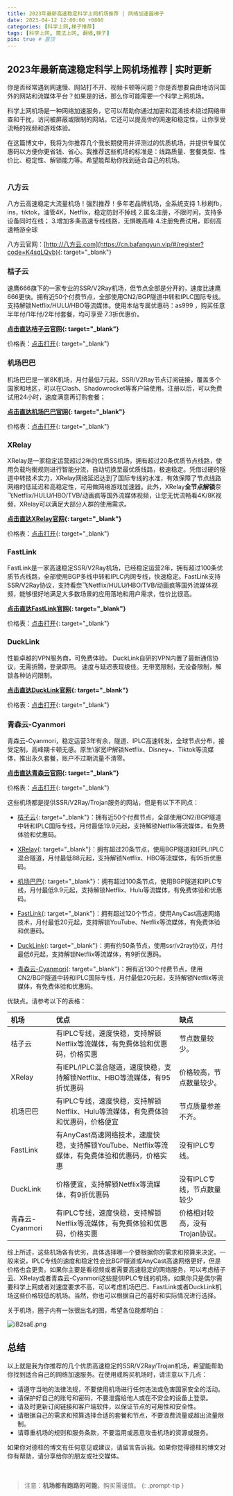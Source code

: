 ```yaml
---
title: 2023年最新高速稳定科学上网机场推荐 | 网络加速器梯子
date: 2023-04-12 12:00:00 +0800
categories: [科学上网,梯子推荐]
tags: [科学上网, 魔法上网, 翻墙,梯子]
pin: true # 置顶
---
```

## 2023年最新高速稳定科学上网机场推荐 | 实时更新

你是否经常遇到网速慢、网站打不开、视频卡顿等问题？你是否想要自由地访问国外的网站和流媒体平台？如果是的话，那么你可能需要一个科学上网机场。

科学上网机场是一种网络加速服务，它可以帮助你通过加密和混淆技术绕过网络审查和干扰，访问被屏蔽或限制的网站。它还可以提高你的网速和稳定性，让你享受流畅的视频和游戏体验。

在这篇博文中，我将为你推荐几个我长期使用并评测过的优质机场，并提供专属优惠码以方便你更省钱、省心。我推荐这些机场的标准是：线路质量、套餐类型、性价比、稳定性、解锁能力等。希望能帮助你找到适合自己的机场。
<br/>
<br/>

### 八方云
八方云高速稳定大流量机场！强烈推荐！多年老品牌机场，全系统支持
 1.秒刷fb，ins，tiktok，油管4K，Netflix，稳定防封不掉线️
 2.匿名注册，不限时间，支持多设备同时在线；
 3.增加多条高速专线线路，无惧晚高峰
 4.注册免费试用，即刻高速畅游全球
 
八方云官网：[http://八方云.com](https://cn.bafangyun.vip/#/register?code=K4sqLQvb){: target="_blank"}

### 桔子云

速鹰666旗下的一家专业的SSR/V2Ray机场，但节点全部是分开的，速度比速鹰666更快。拥有近50个付费节点，全部使用CN2/BGP隧道中转和IPLC国际专线。支持解锁Netflix/HULU/HBO等流媒体。使用本站专属优惠码：as999 ，购买任意半年付/1年付/2年付套餐，均可享受 7.3折优惠价。

**[点击直达桔子云官网](https://juzi28.com/auth/register?code=jQab){: target="_blank"}**

价格表：[点击打开](https://i.328888.xyz/2023/04/12/iBjOSz.jpeg){: target="_blank"}

### 机场巴巴

机场巴巴是一家8K机场，月付最低7元起，SSR/V2Ray节点订阅链接，覆盖多个国家和地区，可以在Clash、Shadowrocket等客户端使用。注册以后，可以免费试用24小时，速度满意再订购套餐；

**[点击直达机场巴巴官网](https://www.ckcloud.cc/#/register?code=DS5DLTxi){: target="_blank"}**

价格表：[点击打开](https://i.328888.xyz/2023/04/12/iBjjVw.jpeg){: target="_blank"}

### XRelay

XRelay是一家稳定运营超过2年的优质SS机场，拥有超过20条优质节点线路，使用负载均衡规则进行智能分流，自动切换至最优质线路，极速稳定。凭借过硬的隧道中转技术实力，XRelay网络延迟达到了国际专线的水准，有效保障了节点线路网络的低延迟和高稳定性，可用做网络游戏加速器。此外，XRelay**全节点解锁**奈飞Netflix/HULU/HBO/TVB/动画疯等国外流媒体视频，让您无忧流畅看4K/8K视频，XRelay可以满足大部分人群的使用需求。

**[点击直达XRelay官网](https://isseys.net/#/register?code=LIE3Pyo2){: target="_blank"}**

价格表：[点击打开](https://i.328888.xyz/2023/04/12/iBj8ba.jpeg){: target="_blank"}



### FastLink

FastLink是一家高速稳定SSR/V2Ray机场，已经稳定运营2年，拥有超过100条优质节点线路，全部使用BGP多线中转和IPLC内网专线，快速稳定。FastLink支持SSR/V2Ray协议，支持看奈飞Netflix/HULU/HBO/TVB/动画疯等国外流媒体视频，能够很好地满足大多数场景的应用落地和用户需求，性价比很高。

**[点击直达FastLink官网](https://v02.fl-aff.com/auth/register?code=smeV){: target="_blank"}**

价格表：[点击打开](https://i.328888.xyz/2023/04/11/iBDscL.jpeg){: target="_blank"}

### DuckLink
性能卓越的VPN服务商，可免费体验。
DuckLink自研的VPN内置了最新通信协议，无需折腾，登录即用。
速度与延迟表现极佳。无带宽限制，无设备限制，解锁各种访问限制。

**[点击直达DuckLink官网](https://www.ducklink.net/#/register?code=VYWGUSzS){: target="_blank"}**

价格表：[点击打开](https://i.328888.xyz/2023/04/11/iBUXHy.jpeg){: target="_blank"}

### 青森云-Cyanmori
青森云-Cyanmori，稳定运营3年有余，隧道、IPLC高速转发，全球节点分布，接受定制，高峰期卡顿无感。原生\家宽IP解锁Netflix、Disney+、Tiktok等流媒体，推出永久套餐，账户不过期流量不清零。

**[点击直达青森云官网](https://cccc.gg/auth/register?code=LmMm){: target="_blank"}**

价格表：[点击打开](https://i.328888.xyz/2023/04/11/iBUgE5.jpeg){: target="_blank"}



这些机场都是提供SSR/V2Ray/Trojan服务的网站，但是有以下不同点：

- [桔子云](https://juzi69.com/auth/register?code=jQab){: target="_blank"}：拥有近50个付费节点，全部使用CN2/BGP隧道中转和IPLC国际专线，月付最低19.9元起，支持解锁Netflix等流媒体，有免费体验和优惠码。

- [XRelay](https://isseys.net/#/register?code=LIE3Pyo2){: target="_blank"}：拥有超过20条节点，使用BGP隧道和IEPL/IPLC混合隧道，月付最低88元起，支持解锁Netflix、HBO等流媒体，有95折优惠码。

- [机场巴巴](https://www.ckcloud.cc/#/register?code=DS5DLTxi){: target="_blank"}：拥有超过100条节点，使用BGP隧道和IPLC专线，月付最低9.9元起，支持解锁Netflix、Hulu等流媒体，有免费体验和优惠码。

- [FastLink](https://v02.fl-aff.com/auth/register?code=smeV){: target="_blank"}：拥有超过120个节点，使用AnyCast高速网络技术，月付最低20元起，支持解锁YouTube、Netflix等流媒体，有免费体验和优惠码。

- [DuckLink](https://www.ducklink.net/#/register?code=VYWGUSzS){: target="_blank"}：拥有约50条节点，使用ssr/v2ray协议，月付最低6元起，支持解锁Netflix等流媒体，有9折优惠码。

- [青森云-Cyanmori](https://cccc.gg/auth/register?code=LmMm){: target="_blank"}：拥有近130个付费节点，使用CN2/BGP隧道中转和IPLC国际专线，月付最低20元起，支持解锁Netflix等流媒体，有免费体验和优惠码。

优缺点。请参考以下的表格：

| 机场            | 优点                                                         | 缺点                           |
| :-------------- | :----------------------------------------------------------- | :----------------------------- |
| 桔子云          | 有IPLC专线，速度快稳，支持解锁Netflix等流媒体，有免费体验和优惠码，价格实惠 | 节点数量较少。                 |
| XRelay          | 有IEPL/IPLC混合隧道，速度快稳，支持解锁Netflix、HBO等流媒体，有95折优惠码 | 价格较高，节点数量较少。       |
| 机场巴巴        | 有IPLC专线，速度快稳，支持解锁Netflix、Hulu等流媒体，有免费体验和优惠码，价格便宜 | 节点质量参差不齐。             |
| FastLink        | 有AnyCast高速网络技术，速度快稳，支持解锁YouTube、Netflix等流媒体，有免费体验和优惠码，价格实惠 | 没有IPLC专线。                 |
| DuckLink        | 价格便宜，支持解锁Netflix等流媒体，有9折优惠码               | 没有IPLC专线，节点数量较少     |
| 青森云-Cyanmori | 有IPLC专线，速度快稳，支持解锁Netflix等流媒体，有免费体验和优惠码，价格实惠 | 价格相对较高，没有Trojan协议。 |

综上所述，这些机场各有优劣，具体选择哪一个要根据你的需求和预算来决定。一般来说，IPLC专线的速度和稳定性会比BGP隧道或AnyCast高速网络更好，但是价格也会更贵。如果你主要是看视频或者需要高速稳定的网络服务，可以考虑桔子云、XRelay或者青森云-Cyanmori这些提供IPLC专线的机场。如果你只是偶尔需要科学上网或者对速度要求不高，可以考虑机场巴巴、FastLink或者DuckLink机场这些价格较低的机场。当然，你也可以根据自己的喜好和实际情况进行选择。


关于机场，圈子内有一张很出名的图，希望各位能都明白：

![iB2saE.png](https://i.328888.xyz/2023/04/12/iB2saE.png)

## 总结

以上就是我为你推荐的几个优质高速稳定的SSR/V2Ray/Trojan机场，希望能帮助你找到适合自己的网络加速服务。在使用或购买机场时，请注意以下几点：

- 请遵守当地的法律法规，不要使用机场进行任何违法或危害国家安全的活动。
- 请保护好自己的账号和密码，不要泄露给他人或在不安全的设备上登录。
- 请及时更新订阅链接和客户端软件，以保证节点的可用性和安全性。
- 请根据自己的需求和预算选择合适的套餐和节点，不要浪费流量或超出流量限制。
- 请尊重机场的规则和服务条款，不要滥用或恶意攻击机场的资源或服务。

如果你对德柱的博文有任何意见或建议，请留言告诉我。如果你觉得德柱的博文对你有帮助，请分享给你的朋友或社交媒体。
<br/>
<br/>
<br/>

> 注意：**机场都有跑路的可能**，购买需谨慎。
{: .prompt-tip }

